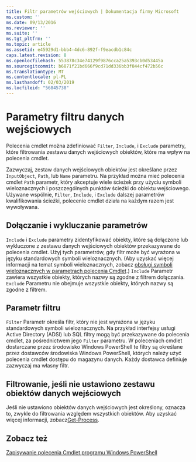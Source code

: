 ```yaml
---
title: Filtr parametrów wejściowych | Dokumentacja firmy Microsoft
ms.custom: ''
ms.date: 09/13/2016
ms.reviewer: ''
ms.suite: ''
ms.tgt_pltfrm: ''
ms.topic: article
ms.assetid: e45929d1-bbb4-4dc6-892f-f9eacdb1c84c
caps.latest.revision: 8
ms.openlocfilehash: 553878c34e74129f9876cca25a5393cb0d53445a
ms.sourcegitcommit: b6871f21bd666f9cd71dd336bb3f844cf472b56c
ms.translationtype: MT
ms.contentlocale: pl-PL
ms.lasthandoff: 02/03/2019
ms.locfileid: "56845738"
---
```

# <a name="input-filter-parameters"></a>Parametry filtru danych wejściowych

Polecenia cmdlet można zdefiniować `Filter`, `Include`, i `Exclude` parametry, które filtrowania zestawu danych wejściowych obiektów, które ma wpływ na polecenia cmdlet.

Zazwyczaj, zestaw danych wejściowych obiektów jest określane przez `InputObject`, `Path`, lub `Name` parametru. Na przykład można mieć polecenia cmdlet `Path` parametr, który akceptuje wiele ścieżek przy użyciu symboli wieloznacznych i poszczególnych punktów ścieżki do obiektu wejściowego. Używane wspólnie, `Filter`, `Include`, i `Exclude` dalszej parametrów kwalifikowania ścieżki, polecenie cmdlet działa na każdym razem jest wywoływana.

## <a name="include-and-exclude-parameters"></a>Dołączanie i wykluczanie parametrów

`Include` i `Exclude` parametry zidentyfikować obiekty, które są dołączone lub wykluczone z zestawu danych wejściowych obiektów przekazywane do polecenia cmdlet. Użyj tych parametrów, gdy filtr może być wyrażona w języku standardowych symboli wieloznacznych. (Aby uzyskać więcej informacji na temat symboli wieloznacznych, zobacz [obsługi symboli wieloznacznych w parametrach polecenia Cmdlet](./supporting-wildcard-characters-in-cmdlet-parameters.md).) `Include` Parametr zawiera wszystkie obiekty, których nazwy są zgodne z filtrem dołączania. `Exclude` Parametru nie obejmuje wszystkie obiekty, których nazwy są zgodne z filtrem.

## <a name="filter-parameter"></a>Parametr filtru

`Filter` Parametr określa filtr, który nie jest wyrażona w języku standardowych symboli wieloznacznych. Na przykład interfejsy usługi Active Directory (ADSI) lub SQL filtry mogą być przekazywane do polecenia cmdlet, za pośrednictwem jego `Filter` parametru. W poleceniach cmdlet dostarczane przez środowisko Windows PowerShell te filtry są określane przez dostawców środowiska Windows PowerShell, których należy użyć polecenia cmdlet dostępu do magazynu danych. Każdy dostawca definiuje zazwyczaj ma własny filtr.

## <a name="filtering-if-no-set-of-input-objects-is-specified"></a>Filtrowanie, jeśli nie ustawiono zestawu obiektów danych wejściowych

Jeśli nie ustawiono obiektów danych wejściowych jest określony, oznacza to, zwykle do filtrowania względem wszystkich obiektów. Aby uzyskać więcej informacji, zobacz[Get-Process](/powershell/module/Microsoft.PowerShell.Management/Get-Process).

## <a name="see-also"></a>Zobacz też

[Zapisywanie polecenia Cmdlet programu Windows PowerShell](./writing-a-windows-powershell-cmdlet.md)